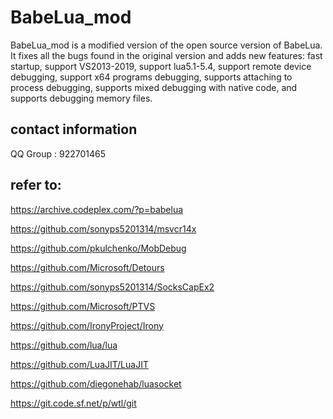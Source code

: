# BabeLua_mod
BabeLua_mod is a modified version of the open source version of BabeLua. It fixes all the bugs found in the original version and adds new features: fast startup, support VS2013-2019, support lua5.1-5.4, support remote device debugging, support x64 programs debugging, supports attaching to process debugging, supports mixed debugging with native code, and supports debugging memory files.

## contact information
QQ Group : 922701465

## refer to:
https://archive.codeplex.com/?p=babelua

https://github.com/sonyps5201314/msvcr14x

https://github.com/pkulchenko/MobDebug

https://github.com/Microsoft/Detours

https://github.com/sonyps5201314/SocksCapEx2

https://github.com/Microsoft/PTVS

https://github.com/IronyProject/Irony

https://github.com/lua/lua

https://github.com/LuaJIT/LuaJIT

https://github.com/diegonehab/luasocket

https://git.code.sf.net/p/wtl/git
